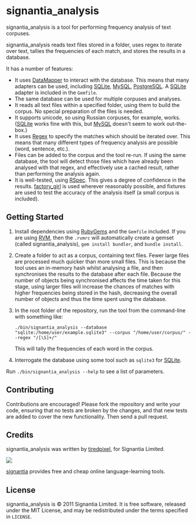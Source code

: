 signantia_analysis
==================

signantia_analysis is a tool for performing frequency analysis of text corpuses.

signantia_analysis reads text files stored in a folder, uses regex to iterate over text, tallies the frequencies of each match, and stores the results in a database.

It has a number of features:

*   It uses [DataMapper](http://datamapper.org/) to interact with the database. This means that many adapters can be used, including [SQLite](http://www.sqlite.org/), [MySQL](http://www.mysql.com/), [PostgreSQL](http://www.postgresql.org/). A [SQLite](http://www.sqlite.org/) adapter is included in the `Gemfile`.
*   The same database can be used for multiple corpuses and analyses.
*   It reads all text files within a specified folder, using them to build the corpus. No special preparation of the files is needed.
*   It supports unicode, so using Russian corpuses, for example, works. ([SQLite](http://www.sqlite.org/) works fine with this, but [MySQL](http://www.mysql.com/) doesn't seem to work out-the-box.)
*   It uses [Regex](http://www.regular-expressions.info/ruby.html) to specify the matches which should be iterated over. This means that many different types of frequency analysis are possible (word, sentence, etc.).
*   Files can be added to the corpus and the tool re-run. If using the same database, the tool will detect those files which have already been analysed with that regex, and effectively use a cached result, rather than performing the analysis again.
*   It is well-tested, using [RSpec](http://relishapp.com/rspec). This gives a degree of confidence in the results. [factory_girl](https://github.com/thoughtbot/factory_girl) is used wherever reasonably possible, and fixtures are used to test the accuracy of the analysis itself (a small corpus is included).

Getting Started
---------------

1.  Install dependencies using [RubyGems](http://rubygems.org/) and the `Gemfile` included. If you are using [RVM](https://rvm.beginrescueend.com/), then the `.rvmrc` will automatically create a gemset (called signantia_analysis), `gem install bundler`, and `bundle install`.

2.  Create a folder to act as a corpus, containing text files. Fewer large files are processed much quicker than more small files. This is because the tool uses an in-memory hash whilst analysing a file, and then synchronises the results to the database after each file. Because the number of objects being synchronised affects the time taken for this stage, using larger files will increase the chances of matches with higher frequencies being stored in the hash, decreasing the overall number of objects and thus the time spent using the database.

3.  In the root folder of the repository, run the tool from the command-line with something like:

        ./bin/signantia_analysis --database "sqlite:/home/user/example.sqlite3" --corpus "/home/user/corpus/" --regex "/[\S]+/"

    This will tally the frequencies of each word in the corpus.

4.  Interrogate the database using some tool such as `sqlite3` for [SQLite](http://www.sqlite.org/).

Run `./bin/signantia_analysis --help` to see a list of parameters.

Contributing
------------

Contributions are encouraged! Please fork the repository and write your code, ensuring that no tests are broken by the changes, and that new tests are added to cover the new functionality. Then send a pull request.

Credits
-------

signantia_analysis was written by [tiredpixel](https://github.com/tiredpixel/), for Signantia Limited.

![](http://signantia.com/images/signantia_logo.png)

[signantia](http://signantia.com) provides free and cheap online language-learning tools.

License
-------

signantia_analysis is © 2011 Signantia Limited. It is free software, released under the MIT License, and may be redistributed under the terms specified in `LICENSE`.
